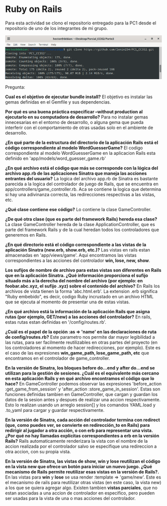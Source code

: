 # Ruby on Rails

Para esta actividad se clono el repositorio entregado para la PC1 desde el repositorio de uno de los integrantes de mi grupo.

![](./CloneRepo.png)

Pregunta:

**Cual es el objetivo de ejecutar bundle install?**
El objetivo es instalar las gemas definidas en el Gemfile y sus dependencias.

**Por qué es una buena práctica especificar –without production al ejecutarlo en su computadora de desarrollo?**
Para no instalar gemas innecesarias en el entorno de desarrollo, o alguna gema que pueda interferir con el comportamiento de otras usadas solo en el ambiente de desarrollo.

**¿En qué parte de la estructura del directorio de la aplicación Rails está el código correspondiente al modelo WordGuesserGame?**
El codigo correspondiente al modelo WordGuesserGame en la aplicacion Rails esta definido en 'app/models/word_guesser_game.rb'

**¿En qué archivo está el código que más se corresponde con la lógica del archivo app.rb de las aplicaciones Sinatra que maneja las acciones entrantes del usuario?**
La logica del archivo app.rb de Sinatra es bastante parecida a la logica del controlador de juego de Rails, que se encuentra en app/controllers/game_controller.rb. Aca se contiene la logica que determina si hay una adivinanza correcta, las redirecciones respectivas a las vistas, etc.

**¿Qué clase contiene ese código?**
Lo contiene la clase GameController.

**¿De qué otra clase (que es parte del framework Rails) hereda esa clase?**
La clase GameController hereda de la clase ApplicationController, que es parte del framework Rails y de la cual heredan todos los controladores que generemos en Rails.

**¿En qué directorio está el código correspondiente a las vistas de la aplicación Sinatra (new.erb, show.erb, etc.)?**
Las vistas en rails estan almacenadas en 'app/views/game'. Aqui encontramos las vistas correspondientes a las acciones del controlador **win, lose, new, show**.

**Los sufijos de nombre de archivo para estas vistas son diferentes en Rails que en la aplicación Sinatra. ¿Qué información proporciona el sufijo situado más a la derecha del nombre del archivo (por ejemplo: en foobar.abc.xyz, el sufijo .xyz) sobre el contenido del archivo?**
En Rails los archivos de vista tienen la forma 'abc.html.erb'. La extension .erb significa "Ruby embebido", es decir, codigo Ruby incrustado en un archivo HTML que se ejecuta al momento de presentar una de estas vistas.

**¿En qué archivo está la información de la aplicación Rails que asigna rutas (por ejemplo, GET/new) a las acciones del controlador?**
En rails, estas rutas estan definidas en '/config/routes.rb'. 

**¿Cuál es el papel de la opción :as => 'name' en las declaraciones de ruta de config/routes.rb?**
Este parametro nos permite dar mayor legibilidad a las rutas, para ser facilmente reutilizables en otras partes del proyecto (en los controladores al momento de hacer redirecciones, por ejemplo). Este es el caso de las expresiones **win_game_path, lose_game_path, etc** que encontramos en el controlador de game_controller.

**En la versión de Sinatra, los bloques before do...end y after do...end se utilizan para la gestión de sesiones. ¿Cuál es el equivalente más cercano en esta aplicación Rails y en qué archivo encontramos el código que lo hace?**
En GameController podemos observar las expresiones 'before_action :get_game_from_session' y 'after_action :store_game_in_session'. Estas son funciones definidas tambien en GameController, que cargan y guardan los datos de la sesion antes y despues de realizar una accion respectivamente. Esto lo realizan usando un arreglo session[] y los comandos YAML.load y .to_yaml para cargar y guardar respectivamente.

**En la versión de Sinatra, cada acción del controlador termina con redirect (que, como puedes ver, se convierte en redirección_to en Rails) para redirigir al jugador a otra acción, o con erb para representar una vista. ¿Por qué no hay llamadas explícitas correspondientes a erb en la versión Rails?**
Rails automaticamente renderizara la vista con el nombre de la accion realizada por el controlador salvo se especifique una redireccion a otra accion, con su propia vista. 

**En la versión de Sinatra, las vistas de show, win y lose reutilizan el código en la vista new que ofrece un botón para iniciar un nuevo juego. ¿Qué mecanismo de Rails permite reutilizar esas vistas en la versión de Rails?.**
En las vistas para **win** y **lose** se usa render :template => 'game/new'. Este es el mecanismo de rails para reutilizar otras vistas (en este caso, la vista new) a los que se quiera agregar algo. Existen tambien **vistas parciales**, que no estan asociadas a una accion de controlador en especifico, pero pueden ser usadas para la vista de una o mas acciones del controlador.
 
